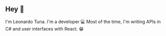 ## Hey 👋
I'm Leonardo Tuna.
I'm a developer :computer:
Most of the time, I'm writing APIs in C# and user interfaces with React. 😁
